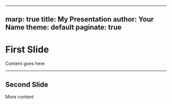 <!-- ---
marp : true
theme : uncover
class : invert
---

# Swagatham! 
By 23f3003751@ds.study.iitm.ac.in

--- -->
---
marp: true
title: My Presentation
author: Your Name
theme: default
paginate: true
---

# First Slide

Content goes here

---

## Second Slide

More content